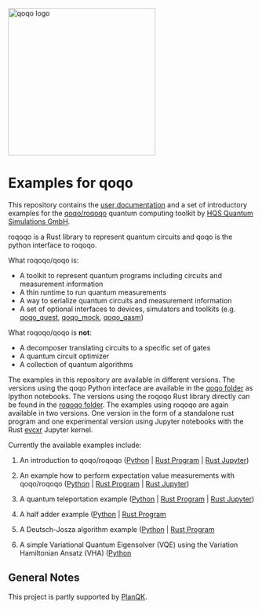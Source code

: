 <img src="qoqo_Logo_vertical_color.png" alt="qoqo logo" width="300" />

# Examples for qoqo

This repository contains the [user documentation](https://hqsquantumsimulations.github.io/qoqo_examples/) and  a set of introductory examples for the [qoqo/roqoqo](https://github.com/HQSquantumsimulations/qoqo) quantum computing toolkit by [HQS Quantum Simulations GmbH](https://quantumsimulations.de).

roqoqo is a Rust library to represent quantum circuits and qoqo is the python interface to roqoqo.

What roqoqo/qoqo is:

* A toolkit to represent quantum programs including circuits and measurement information
* A thin runtime to run quantum measurements
* A way to serialize quantum circuits and measurement information
* A set of optional interfaces to devices, simulators and toolkits (e.g. [qoqo_quest](https://github.com/HQSquantumsimulations/qoqo-quest), [qoqo_mock](https://github.com/HQSquantumsimulations/qoqo_mock), [qoqo_qasm](https://github.com/HQSquantumsimulations/qoqo_qasm))

What roqoqo/qoqo is **not**:

* A decomposer translating circuits to a specific set of gates
* A quantum circuit optimizer
* A collection of quantum algorithms

The examples in this repository are available in different versions. The versions using the qoqo Python interface are available in the [qoqo folder](./qoqo/) as Ipython notebooks.
The versions using the roqoqo Rust library directly can be found in the [roqoqo folder](./roqoqo/). The examples using roqoqo are again available in two versions.
One version in the form of a standalone rust program and one experimental version using Jupyter notebooks with the Rust [evcxr](https://github.com/google/evcxr) Jupyter kernel.

Currently the available examples include:

1. An introduction to qoqo/roqoqo ([Python](./qoqo/Intro_to_qoqo.ipynb) | [Rust Program](./roqoqo/standaloe/1_Intro_to_roqoqo/) | [Rust Jupyter](./roqoqo/notebooks/1_Intro_to_roqoqo.ipynb))

2. An example how to perform expectation value measurements with qoqo/roqoqo ([Python](./qoqo/Measurement_Example.ipynb) | [Rust Program](./roqoqo/standalone/2_Measurement_example/) | [Rust Jupyter](./roqoqo/notebooks/2_Measurement_example.ipynb))
3. A quantum teleportation example ([Python](./qoqo/3_Teleportation_Example.ipynb) | [Rust Program](./roqoqo/standalone/3_Teleportation_example/) | [Rust Jupyter](./roqoqo/notebook/3_Teleportation_example.ipynb))
4. A half adder example ([Python](./qoqo/4_Half_adder_example.ipynb) | [Rust Program](./roqoqo/standalone/4_Half_adder_example/)
5. A Deutsch-Josza algorithm example ([Python](./qoqo/5_Deutsch-Josza_example.ipynb) | [Rust Program](./roqoqo/standalone/5_Deutsch-Josza_example/)
6. A simple Variational Quantum Eigensolver (VQE) using the Variation Hamiltonian Ansatz (VHA) ([Python](./qoqo/Simple_VHA_with_qoqo.ipynb)

## General Notes

This project is partly supported by [PlanQK](https://planqk.de).

